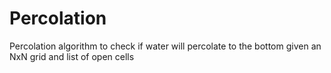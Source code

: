 # Percolation
Percolation algorithm to check if water will percolate to the bottom given an NxN grid and list of open cells

